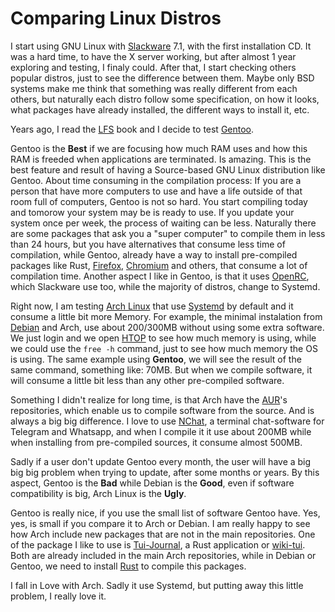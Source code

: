 # Comparing Linux Distros

I start using GNU Linux with [Slackware](http://www.slackware.com/) 7.1, with the first installation CD. It was a hard time, to have the X server working, but after almost 1 year exploring and testing, I finaly could. After that, I start checking others popular distros, just to see the difference between them. Maybe only BSD systems make me think that something was really different from each others, but naturally each distro follow some specification, on how it looks, what packages have already installed, the different ways to install it, etc. 

Years ago, I read the [LFS](https://www.linuxfromscratch.org/) book and I decide to test [Gentoo](https://www.gentoo.org/). 

Gentoo is the **Best** if we are focusing how much RAM uses and how this RAM is freeded when applications are terminated. Is amazing. This is the best feature and result of having a Source-based GNU Linux distribution like Gentoo. About time consuming in the compilation process: If you are a person that have more computers to use and have a life outside of that room full of computers, Gentoo is not so hard. You start compiling today and tomorow your system may be is ready to use. If you update your system once per week, the process of waiting can be less. Naturally there are some packages that ask you a "super computer" to compile them in less than 24 hours, but you have alternatives that consume less time of compilation, while Gentoo, already have a way to install pre-compiled packages like Rust, [Firefox](https://www.firefox.com/en-US/?), [Chromium](https://github.com/chromium/chromium) and others, that consume a lot of compilation time. Another aspect I like in Gentoo, is that it uses [OpenRC](https://github.com/OpenRC/openrc), which Slackware use too, while the majority of distros, change to Systemd.  

Right now, I am testing [Arch Linux](https://archlinux.org/) that use [Systemd](https://systemd.io/) by default and it consume a little bit more Memory. For example, the minimal instalation from [Debian](https://www.debian.org/) and Arch, use about 200/300MB without using some extra software. We just login and we open [HTOP](https://htop.dev/) to see how much memory is using, while we could use the `free -h` command, just to see how much memory the OS is using. The same example using **Gentoo**, we will see the result of the same command, something like: 70MB. But when we compile software, it will consume a little bit less than any other pre-compiled software. 

Something I didn't realize for long time, is that Arch have the [AUR](https://aur.archlinux.org/)'s repositories, which enable us to compile software from the source. And is always a big big difference. I love to use [NChat](https://github.com/d99kris/nchat), a terminal chat-software for Telegram and Whatsapp, and when I compile it it use about 200MB while when installing from pre-compiled sources, it consume almost 500MB. 

Sadly if a user don't update Gentoo every month, the user will have a big big big problem when trying to update, after some months or years. By this aspect, Gentoo is the **Bad** while Debian is the **Good**, even if software compatibility is big, Arch Linux is the **Ugly**. 

Gentoo is really nice, if you use the small list of software Gentoo have. Yes, yes, is small if you compare it to Arch or Debian. I am really happy to see how Arch include new packages that are not in the main repositories. One of the package I like to use is [Tui-Journal](https://github.com/ammarabouzor/tui-journal), a Rust application or [wiki-tui](https://github.com/Builditluc/wiki-tui). Both are already included in the main Arch repositories, while in Debian or Gentoo, we need to install [Rust](https://www.rust-lang.org/) to compile this packages. 

I fall in Love with Arch. Sadly it use Systemd, but putting away this little problem, I really love it. 
